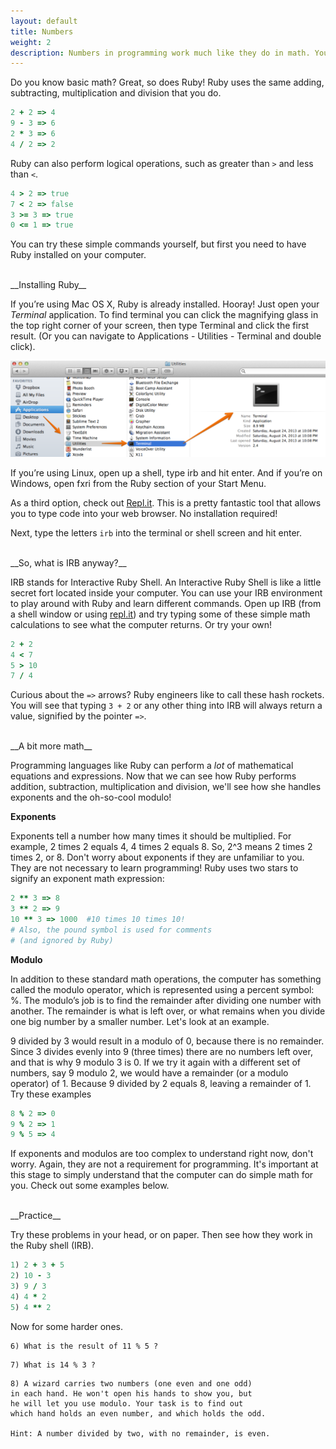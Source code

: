 ```yaml
---
layout: default
title: Numbers
weight: 2
description: Numbers in programming work much like they do in math. You can add, subtract, multiply, divide and more...
---
```


Do you know basic math? Great, so does Ruby! Ruby uses the same adding, subtracting, multiplication and division that you do.

```ruby
2 + 2 => 4
9 - 3 => 6
2 * 3 => 6
4 / 2 => 2
```

Ruby can also perform logical operations, such as greater than ` > ` and less than ` < `.

```ruby
4 > 2 => true
7 < 2 => false
3 >= 3 => true
0 <= 1 => true
```

You can try these simple commands yourself, but first you need to have Ruby installed on your computer.

<br />
__Installing Ruby__

If you’re using Mac OS X, Ruby is already installed. Hooray! Just open your _Terminal_ application. To find terminal you can click the magnifying glass in the top right corner of your screen, then type Terminal and click the first result. (Or you can navigate to Applications - Utilities - Terminal and double click).

<div class="inline-img lrg">
  <img src="/images/terminal_directions.png" alt="How to find Terminal App"/>
</div>

If you’re using Linux, open up a shell, type irb and hit enter.
And if you’re on Windows, open fxri from the Ruby section of your Start Menu.

As a third option, check out <a href="http://repl.it/languages/Ruby" target="_blank">Repl.it</a>. This is a pretty fantastic tool that allows you to type code into your web browser. No installation required!

Next, type the letters `irb` into the terminal or shell screen and hit enter.

<br />
__So, what is IRB anyway?__

IRB stands for Interactive Ruby Shell. An Interactive Ruby Shell is like a little secret fort located inside your computer. You can use your IRB environment to play around with Ruby and learn different commands. Open up IRB (from a shell window or using <a href="http://repl.it/languages/Ruby" target="_blank">repl.it</a>) and try typing some of these simple math calculations to see what the computer returns. Or try your own!

```ruby
2 + 2
4 < 7
5 > 10
7 / 4
```

Curious about the ` => ` arrows? Ruby engineers like to call these hash rockets. You will see that typing `3 + 2` or any other thing into IRB will always return a value, signified by the pointer ` => `.

<br />
__A bit more math__

Programming languages like Ruby can perform a _lot_ of mathematical equations and expressions. Now that we can see how Ruby performs addition, subtraction, multiplication and division, we'll see how she handles exponents and the oh-so-cool modulo!

__Exponents__

Exponents tell a number how many times it should be multiplied. For example, 2 times 2 equals 4, 4 times 2 equals 8. So, 2^3 means 2 times 2 times 2, or 8. Don't worry about exponents if they are unfamiliar to you. They are not necessary to learn programming! Ruby uses two stars to signify an exponent math expression:

```ruby
2 ** 3 => 8
3 ** 2 => 9
10 ** 3 => 1000  #10 times 10 times 10!
# Also, the pound symbol is used for comments
# (and ignored by Ruby)
```

__Modulo__

In addition to these standard math operations, the computer has something called the modulo operator, which is represented using a percent symbol: %. The modulo’s job is to find the remainder after dividing one number with another. The remainder is what is left over, or what remains when you divide one big number by a smaller number. Let's look at an example.

9 divided by 3 would result in a modulo of 0, because there is no remainder. Since 3 divides evenly into 9 (three times) there are no numbers left over, and that is why 9 modulo 3 is 0. If we try it again with a different set of numbers, say 9 modulo 2, we would have a remainder (or a modulo operator) of 1. Because 9 divided by 2 equals 8, leaving a remainder of 1. Try these examples

```ruby
8 % 2 => 0
9 % 2 => 1
9 % 5 => 4
```

If exponents and modulos are too complex to understand right now, don't worry. Again, they are not a requirement for programming. It's important at this stage to simply understand that the computer can do simple math for you. Check out some examples below.

<br />
__Practice__

Try these problems in your head, or on paper. Then see how they work in the Ruby shell (IRB).

```ruby
1) 2 + 3 + 5
2) 10 - 3
3) 9 / 3
4) 4 * 2
5) 4 ** 2
```

Now for some harder ones.

```
6) What is the result of 11 % 5 ?
```

```
7) What is 14 % 3 ?
```

```
8) A wizard carries two numbers (one even and one odd)
in each hand. He won't open his hands to show you, but
he will let you use modulo. Your task is to find out
which hand holds an even number, and which holds the odd.

Hint: A number divided by two, with no remainder, is even.
```